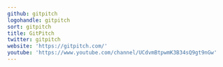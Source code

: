 ```yaml
---
github: gitpitch
logohandle: gitpitch
sort: gitpitch
title: GitPitch
twitter: gitpitch
website: 'https://gitpitch.com/'
youtube: 'https://www.youtube.com/channel/UCdvmBtpwmK3B34sQ9gt9nGw'
---
```

